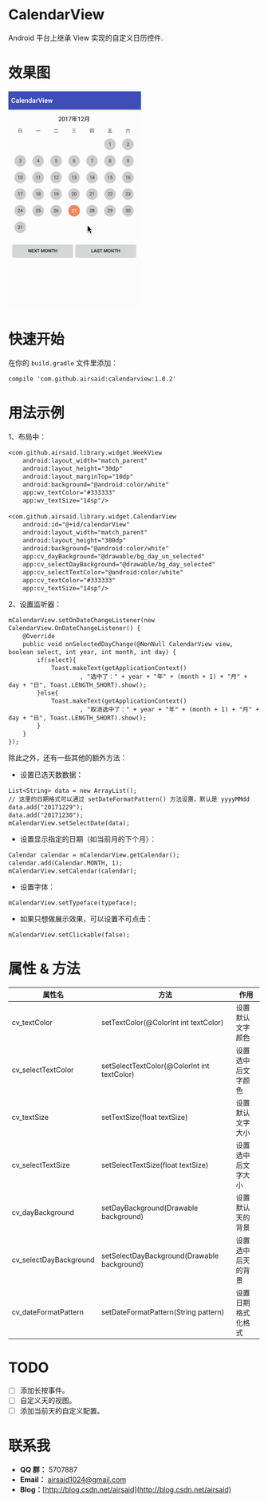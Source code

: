 # CalendarView
Android 平台上继承 View 实现的自定义日历控件.

# 效果图
 ![image](https://github.com/Airsaid/CalendarView/blob/master/gif/preview.gif)

# 快速开始
在你的 ```build.gradle``` 文件里添加：
```
compile 'com.github.airsaid:calendarview:1.0.2'
```

# 用法示例
1、布局中：
```
<com.github.airsaid.library.widget.WeekView
    android:layout_width="match_parent"
    android:layout_height="30dp"
    android:layout_marginTop="10dp"
    android:background="@android:color/white"
    app:wv_textColor="#333333"
    app:wv_textSize="14sp"/>
    
<com.github.airsaid.library.widget.CalendarView
    android:id="@+id/calendarView"
    android:layout_width="match_parent"
    android:layout_height="300dp"
    android:background="@android:color/white"
    app:cv_dayBackground="@drawable/bg_day_un_selected"
    app:cv_selectDayBackground="@drawable/bg_day_selected"
    app:cv_selectTextColor="@android:color/white"
    app:cv_textColor="#333333"
    app:cv_textSize="14sp"/>
```

2、设置监听器：
```
mCalendarView.setOnDateChangeListener(new CalendarView.OnDateChangeListener() {
    @Override
    public void onSelectedDayChange(@NonNull CalendarView view, boolean select, int year, int month, int day) {
        if(select){
            Toast.makeText(getApplicationContext()
                    , "选中了：" + year + "年" + (month + 1) + "月" + day + "日", Toast.LENGTH_SHORT).show();
        }else{
            Toast.makeText(getApplicationContext()
                    , "取消选中了：" + year + "年" + (month + 1) + "月" + day + "日", Toast.LENGTH_SHORT).show();
        }
    }
});
```

除此之外，还有一些其他的额外方法：

- 设置已选天数数据：
```
List<String> data = new ArrayList();
// 这里的日期格式可以通过 setDateFormatPattern() 方法设置，默认是 yyyyMMdd
data.add("20171229");
data.add("20171230");
mCalendarView.setSelectDate(data);
```

- 设置显示指定的日期（如当前月的下个月）：
```
Calendar calendar = mCalendarView.getCalendar();
calendar.add(Calendar.MONTH, 1);
mCalendarView.setCalendar(calendar);
```

- 设置字体：
```
mCalendarView.setTypeface(typeface);
```

- 如果只想做展示效果，可以设置不可点击：

```
mCalendarView.setClickable(false);

```

# 属性 & 方法
| 属性名| 方法| 作用 |
|------------|-----------|--------|
| cv_textColor| setTextColor(@ColorInt int textColor)|设置默认文字颜色 |
| cv_selectTextColor| setSelectTextColor(@ColorInt int textColor)|设置选中后文字颜色 |
| cv_textSize| setTextSize(float textSize)|设置默认文字大小 |
| cv_selectTextSize | setSelectTextSize(float textSize)|设置选中后文字大小 |
| cv_dayBackground | setDayBackground(Drawable background)|设置默认天的背景 |
| cv_selectDayBackground | setSelectDayBackground(Drawable background)|设置选中后天的背景 |
| cv_dateFormatPattern | setDateFormatPattern(String pattern)|设置日期格式化格式 |


# TODO
- [ ] 添加长按事件。
- [ ] 自定义天的视图。
- [ ] 添加当前天的自定义配置。

# 联系我
- **QQ 群：** 5707887
- **Email：** airsaid1024@gmail.com
- **Blog：**[http://blog.csdn.net/airsaid](http://blog.csdn.net/airsaid)